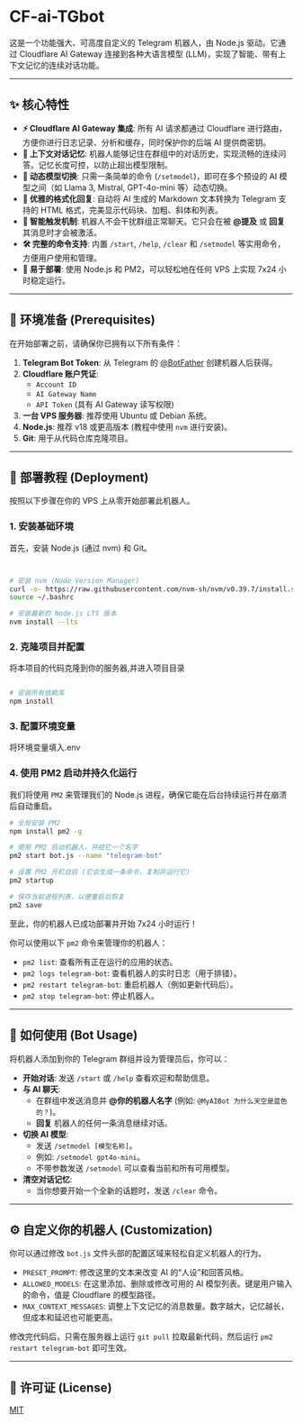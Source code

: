 # CF-ai-TGbot
这是一个功能强大、可高度自定义的 Telegram 机器人，由 Node.js 驱动。它通过 Cloudflare AI Gateway 连接到各种大语言模型 (LLM)，实现了智能、带有上下文记忆的连续对话功能。

---

## ✨ 核心特性

*   **⚡️ Cloudflare AI Gateway 集成**: 所有 AI 请求都通过 Cloudflare 进行路由，方便你进行日志记录、分析和缓存，同时保护你的后端 AI 提供商密钥。
*   **🧠 上下文对话记忆**: 机器人能够记住在群组中的对话历史，实现流畅的连续问答。记忆长度可控，以防止超出模型限制。
*   **🤖 动态模型切换**: 只需一条简单的命令 (`/setmodel`)，即可在多个预设的 AI 模型之间（如 Llama 3, Mistral, GPT-4o-mini 等）动态切换。
*   **🎨 优雅的格式化回复**: 自动将 AI 生成的 Markdown 文本转换为 Telegram 支持的 HTML 格式，完美显示代码块、加粗、斜体和列表。
*   **🎯 智能触发机制**: 机器人不会干扰群组正常聊天。它只会在被 **@提及** 或 **回复** 其消息时才会被激活。
*   **🛠️ 完整的命令支持**: 内置 `/start`, `/help`, `/clear` 和 `/setmodel` 等实用命令，方便用户使用和管理。
*   **🚀 易于部署**: 使用 Node.js 和 PM2，可以轻松地在任何 VPS 上实现 7x24 小时稳定运行。

---

## 🔧 环境准备 (Prerequisites)

在开始部署之前，请确保你已拥有以下所有条件：

1.  **Telegram Bot Token**: 从 Telegram 的 [@BotFather](https://t.me/BotFather) 创建机器人后获得。
2.  **Cloudflare 账户凭证**:
    *   `Account ID`
    *   `AI Gateway Name`
    *   `API Token` (具有 AI Gateway 读写权限)
3.  **一台 VPS 服务器**: 推荐使用 Ubuntu 或 Debian 系统。
4.  **Node.js**: 推荐 v18 或更高版本 (教程中使用 `nvm` 进行安装)。
5.  **Git**: 用于从代码仓库克隆项目。

---

## 🚀 部署教程 (Deployment)

按照以下步骤在你的 VPS 上从零开始部署此机器人。

### 1. 安装基础环境

首先，安装 Node.js (通过 nvm) 和 Git。

```bash


# 安装 nvm (Node Version Manager)
curl -o- https://raw.githubusercontent.com/nvm-sh/nvm/v0.39.7/install.sh | bash
source ~/.bashrc

# 安装最新的 Node.js LTS 版本
nvm install --lts


```

### 2. 克隆项目并配置

将本项目的代码克隆到你的服务器,并进入项目目录

```bash

# 安装所有依赖库
npm install
```

### 3. 配置环境变量

将环境变量填入.env

### 4. 使用 PM2 启动并持久化运行

我们将使用 `PM2` 来管理我们的 Node.js 进程，确保它能在后台持续运行并在崩溃后自动重启。

```bash
# 全局安装 PM2
npm install pm2 -g

# 使用 PM2 启动机器人，并给它一个名字
pm2 start bot.js --name "telegram-bot"

# 设置 PM2 开机自启 (它会生成一条命令，复制并运行它)
pm2 startup

# 保存当前进程列表，以便重启后恢复
pm2 save
```

至此，你的机器人已成功部署并开始 7x24 小时运行！

你可以使用以下 `pm2` 命令来管理你的机器人：
*   `pm2 list`: 查看所有正在运行的应用的状态。
*   `pm2 logs telegram-bot`: 查看机器人的实时日志（用于排错）。
*   `pm2 restart telegram-bot`: 重启机器人（例如更新代码后）。
*   `pm2 stop telegram-bot`: 停止机器人。

---

## 💬 如何使用 (Bot Usage)

将机器人添加到你的 Telegram 群组并设为管理员后，你可以：

*   **开始对话**: 发送 `/start` 或 `/help` 查看欢迎和帮助信息。
*   **与 AI 聊天**:
    *   在群组中发送消息并 **@你的机器人名字** (例如: `@MyAIBot 为什么天空是蓝色的？`)。
    *   **回复** 机器人的任何一条消息继续对话。
*   **切换 AI 模型**:
    *   发送 `/setmodel [模型名称]`。
    *   例如: `/setmodel gpt4o-mini`。
    *   不带参数发送 `/setmodel` 可以查看当前和所有可用模型。
*   **清空对话记忆**:
    *   当你想要开始一个全新的话题时，发送 `/clear` 命令。

---

## ⚙️ 自定义你的机器人 (Customization)

你可以通过修改 `bot.js` 文件头部的配置区域来轻松自定义机器人的行为。

*   `PRESET_PROMPT`: 修改这里的文本来改变 AI 的“人设”和回答风格。
*   `ALLOWED_MODELS`: 在这里添加、删除或修改可用的 AI 模型列表。键是用户输入的命令，值是 Cloudflare 的模型路径。
*   `MAX_CONTEXT_MESSAGES`: 调整上下文记忆的消息数量。数字越大，记忆越长，但成本和延迟也可能更高。

修改完代码后，只需在服务器上运行 `git pull` 拉取最新代码，然后运行 `pm2 restart telegram-bot` 即可生效。

---


## 📜 许可证 (License)

[MIT](https://choosealicense.com/licenses/mit/)
